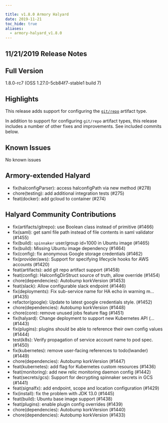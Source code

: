 ```yaml
---

title: v1.8.0 Armory Halyard
date: 2019-11-21
toc_hide: true
aliases:
  - armory-halyard_v1.8.0
---
```


## 11/21/2019 Release Notes

## Full Version
1.8.0-rc7 (OSS 1.27.0-5cb84f7-stable1 build 7)

## Highlights
This release adds support for configuring the [`git/repo`](https://www.spinnaker.io/reference/artifacts-with-artifactsrewrite/types/git-repo/) artifact type.

In addition to support for configuring `git/repo` artifact types, this release includes a number of other fixes and improvements. See included commits below.

## Known Issues
No known issues

## Armory-extended Halyard
 - fix(halconfigParser): access halconfigPath via new method (#278)
 - chore(testing): add additional integration tests (#275)
 - feat(docker): add gcloud to container (#274)

##  Halyard Community Contributions
 - fix(artifacts/gitrepo): use Boolean class instead of primitive (#1466)
 - fix(saml): get saml file path instead of file contents in saml validator (#1455)
 - fix(build): `spinnaker` user/group id=1000 in Ubuntu image (#1465)
 - fix(build): Missing Ubuntu image dependency (#1464)
 - fix(config): fix anonymous Google storage credentials (#1462)
 - fix(provider/aws): Support for specifying lifecycle hooks for AWS accounts (#1420)
 - feat(artifacts): add git repo artifact support (#1458)
 - feat(config): HalconfigDirStruct source of truth, allow override (#1454)
 - chore(dependencies): Autobump korkVersion (#1453)
 - feat(slack): Allow configurable slack endpoint (#1446)
 - fix(deployments): Fix sub-service name for HA echo in warning m… (#1435)
 - refactor(google): Update to latest google credentials style. (#1452)
 - chore(dependencies): Autobump korkVersion (#1448)
 - chore(core): remove unused jobs feature flag (#1451)
 - fix(halyard): Change deployment to support new Kubernetes API (… (#1443)
 - fix(plugins): plugins should be able to reference their own config values (#1444)
 - test(k8s): Verify propagation of service account name to pod spec. (#1450)
 - fix(kubernetes): remove user-facing references to todo(lwander) (#1449)
 - chore(dependencies): Autobump korkVersion (#1447)
 - feat(kubernetes): add flag for Kubernetes custom resources (#1436)
 - feat(monitoring): add new relic monitoring daemon config (#1442)
 - feat(secrets/gcs): Support for decrypting spinnaker secrets in GCS (#1441)
 - feat(signalfx): add endpoint, scope and location configuration (#1429)
 - fix(install): fix the problem with JDK 13.0 (#1445)
 - feat(build): Ubuntu base image support (#1438)
 - feat(plugins): enable plugin config overrides (#1439)
 - chore(dependencies): Autobump korkVersion (#1440)
 - chore(dependencies): Autobump korkVersion (#1433)
